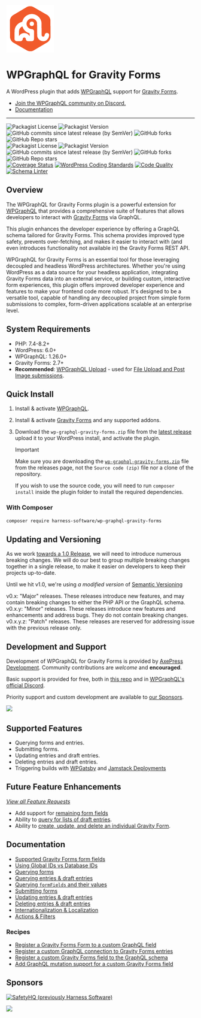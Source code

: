 ![alt text](./assets/icon-128x128.png "WPGraphQL for Gravity Forms Logo")
# WPGraphQL for Gravity Forms

A WordPress plugin that adds <a href="https://wpgraphql.com" target="_blank">WPGraphQL</a> support for <a href="https://gravityforms.com" target="_blank">Gravity Forms</a>.

* [Join the WPGraphQL community on Discord.](https://discord.gg/Hp6fQbqvwe)
* [Documentation](#documentation)

-----

![Packagist License](https://img.shields.io/packagist/l/harness-software/wp-graphql-gravity-forms?color=green) ![Packagist Version](https://img.shields.io/packagist/v/harness-software/wp-graphql-gravity-forms?label=stable) ![GitHub commits since latest release (by SemVer)](https://img.shields.io/github/commits-since/axewp/wp-graphql-gravity-forms/v0.12.6.1) ![GitHub forks](https://img.shields.io/github/forks/axewp/wp-graphql-gravity-forms?style=social) ![GitHub Repo stars](https://img.shields.io/github/stars/axewp/wp-graphql-gravity-forms?style=social)<br />
![Packagist License](https://img.shields.io/packagist/l/harness-software/wp-graphql-gravity-forms?color=green) ![Packagist Version](https://img.shields.io/packagist/v/harness-software/wp-graphql-gravity-forms?label=stable) ![GitHub commits since latest release (by SemVer)](https://img.shields.io/github/commits-since/axewp/wp-graphql-gravity-forms/v0.12.6.1) ![GitHub forks](https://img.shields.io/github/forks/axewp/wp-graphql-gravity-forms?style=social) ![GitHub Repo stars](https://img.shields.io/github/stars/axewp/wp-graphql-gravity-forms?style=social)<br />
[![Coverage Status](https://coveralls.io/repos/github/AxeWP/wp-graphql-gravity-forms/badge.svg?branch=develop)](https://coveralls.io/github/AxeWP/wp-graphql-gravity-forms?branch=develop) [![WordPress Coding Standards](https://github.com/axewp/wp-graphql-gravity-forms/actions/workflows/code-standard.yml/badge.svg)](https://github.com/axewp/wp-graphql-gravity-forms/actions/workflows/code-standard.yml) [![Code Quality](https://github.com/axewp/wp-graphql-gravity-forms/actions/workflows/code-quality.yml/badge.svg)](https://github.com/axewp/wp-graphql-gravity-forms/actions/workflows/code-quality.yml) [![Schema Linter](https://github.com/axewp/wp-graphql-gravity-forms/actions/workflows/schema-linter.yml/badge.svg)](https://github.com/axewp/wp-graphql-gravity-forms/actions/workflows/schema-linter.yml)

## Overview
The WPGraphQL for Gravity Forms plugin is a powerful extension for [WPGraphQL](https://www.wpgraphql.com/) that provides a comprehensive suite of features that allows developers to interact with [Gravity Forms](https://www.gravityforms.com/) via GraphQL.

This plugin enhances the developer experience by offering a GraphQL schema tailored for Gravity Forms. This schema provides improved type safety, prevents over-fetching, and makes it easier to interact with (and even introduces functionality not available in) the Gravity Forms REST API.

WPGraphQL for Gravity Forms is an essential tool for those leveraging decoupled and headless WordPress architectures. Whether you're using WordPress as a data source for your headless application, integrating Gravity Forms data into an external service, or building custom, interactive form experiences, this plugin offers improved developer experience and features to make your frontend code more robust. It's designed to be a versatile tool, capable of handling any decoupled project from simple form submissions to complex, form-driven applications scalable at an enterprise level.

## System Requirements

* PHP: 7.4-8.2+
* WordPress: 6.0+
* WPGraphQL: 1.26.0+
* Gravity Forms: 2.7+
* **Recommended**: [WPGraphQL Upload](https://github.com/dre1080/wp-graphql-upload) - used for [File Upload and Post Image submissions](docs/submitting-forms.md).

## Quick Install

1. Install & activate [WPGraphQL](https://www.wpgraphql.com/).
2. Install & activate [Gravity Forms](https://www.gravityforms.com/) and any supported addons.
3. Download the `wp-graphql-gravity-forms.zip` file from the [latest release](https://github.com/AxeWP/wp-graphql-gravity-forms/releases/latest) upload it to your WordPress install, and activate the plugin.

   > [!IMPORTANT]
   > Make sure you are downloading the [`wp-graphql-gravity-forms.zip`](https://github.com/axewp/wp-graphql-gravity-forms/releases/latest/download/wp-graphql-gravity-forms.zip) file from the releases page, not the `Source code (zip)` file nor a clone of the repository.
   >
   > If you wish to use the source code, you will need to run `composer install` inside the plugin folder to install the required dependencies.

### With Composer

```bash
composer require harness-software/wp-graphql-gravity-forms
```

## Updating and Versioning

As we work [towards a 1.0 Release](https://github.com/axewp/wp-graphql-gravity-forms/issues/179), we will need to introduce numerous breaking changes. We will do our best to group multiple breaking changes together in a single release, to make it easier on developers to keep their projects up-to-date.

Until we hit v1.0, we're using *a modified version* of [Semantic Versioning](https://semver.org/spec/v2.0.0.html)

v0.x: "Major" releases. These releases introduce new features, and may contain breaking changes to either the PHP API or the GraphQL schema.
v0.x.y: "Minor" releases. These releases introduce new features and enhancements and address bugs. They do not contain breaking changes.
v0.x.y.z: "Patch" releases. These releases are reserved for addressing issue with the previous release only.

## Development and Support

Development of WPGraphQL for Gravity Forms is provided by [AxePress Development](https://axepress.dev). Community contributions are _welcome_ and **encouraged**.

Basic support is provided for free, both in [this repo](https://github.com/axewp/wp-graphql-gravity-forms/issues) and in [WPGraphQL's official Discord](https://discord.gg/Hp6fQbqvwe).

Priority support and custom development are available to [our Sponsors](https://github.com/sponsors/AxeWP).

<a href="https://github.com/sponsors/AxeWP" alt="GitHub Sponsors"><img src="https://img.shields.io/static/v1?label=Sponsor%20Us%20%40%20AxeWP&message=%E2%9D%A4&logo=GitHub&color=%23fe8e86&style=for-the-badge" /></a>

## Supported Features

* Querying forms and entries.
* Submitting forms.
* Updating entries and draft entries.
* Deleting entries and draft entries.
* Triggering builds with [WPGatsby](https://wordpress.org/plugins/wp-gatsby/) and [Jamstack Deployments](https://wordpress.org/plugins/wp-jamstack-deployments/)

## Future Feature Enhancements

[_View all Feature Requests_](https://github.com/axewp/wp-graphql-gravity-forms/issues?q=is%3Aopen+is%3Aissue+label%3A%22type%3A+enhancement+%E2%9A%A1%22%2C%22type%3A+feature+%F0%9F%A6%8B%22%2C%22type%3A+idea+%F0%9F%92%A1%22)

* Add support for [remaining form fields](https://github.com/axewp/wp-graphql-gravity-forms/issues/195)
* Ability to [query for lists of draft entries](https://github.com/axewp/wp-graphql-gravity-forms/issues/114).
* Ability to [create, update, and delete an individual Gravity Form](https://github.com/axewp/wp-graphql-gravity-forms/issues/115).

## Documentation

* [Supported Gravity Forms form fields](docs/form-field-support.md)
* [Using Global IDs vs Database IDs](docs/using-global-ids.md)
* [Querying forms](docs/querying-forms.md)
* [Querying entries & draft entries](docs/querying-entries.md)
* [Querying `formFields` and their values](docs/querying-formfields.md)
* [Submitting forms](docs/submitting-forms.md)
* [Updating entries & draft entries](docs/updating-entries.md)
* [Deleting entries & draft entries](docs/deleting-entries.md)
* [Internationalization & Localization](docs/i18n.md)
* [Actions & Filters](docs/actions-and-filters.md)

### Recipes

* [Register a Gravity Forms Form to a custom GraphQL field](docs/recipes/register-form-to-custom-field.md)
* [Register a custom GraphQL connection to Gravity Forms entries](docs/recipes/register-custom-entries-connection.md)
* [Register a custom Gravity Forms field to the GraphQL schema](docs/recipes/register-custom-form-field.md)
* [Add GraphQL mutation support for a custom Gravity Forms field](docs/recipes/register-custom-field-value-inputs.md)

## Sponsors
<div class="sponsor-grid">
  <a href="https://mysafetyhq.com/" target="_blank" rel="sponsored" title="SafetyHQ (previously Harness Software)"><img src="https://avatars.githubusercontent.com/u/50597878?s=150&v=4" alt="SafetyHQ (previously Harness Software)"></a>
</div>

<a href="https://github.com/sponsors/AxeWP" alt="GitHub Sponsors"><img src="https://img.shields.io/static/v1?label=Sponsor%20Us%20%40%20AxeWP&message=%E2%9D%A4&logo=GitHub&color=%23fe8e86&style=for-the-badge" /></a>
